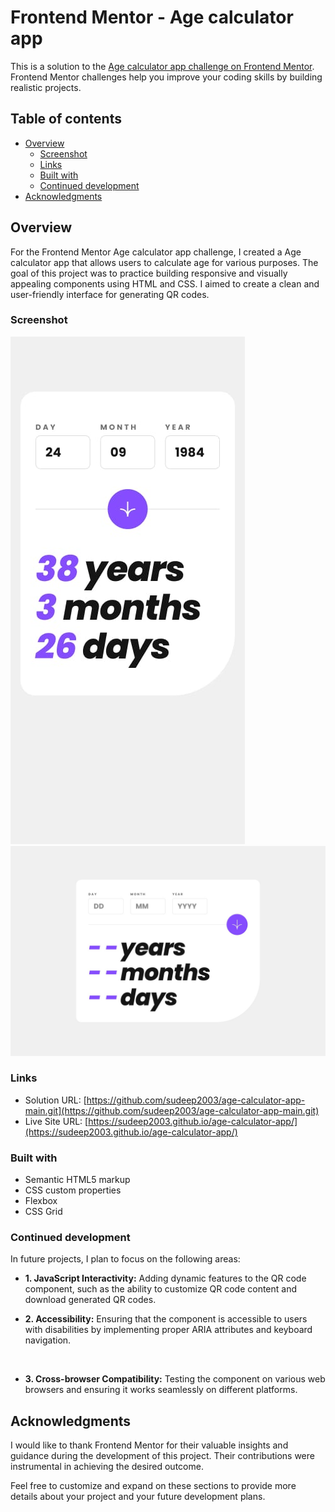 # Frontend Mentor - Age calculator app

This is a solution to the [Age calculator app challenge on Frontend Mentor](https://www.frontendmentor.io/challenges/age-calculator-app-dF9DFFpj-Q/hub). Frontend Mentor challenges help you improve your coding skills by building realistic projects. 

## Table of contents

- [Overview](#overview)
  - [Screenshot](#screenshot)
  - [Links](#links)
  - [Built with](#built-with)
  - [Continued development](#continued-development)
- [Acknowledgments](#acknowledgments)


## Overview

For the Frontend Mentor Age calculator app challenge, I created a Age calculator app that allows users to calculate age for various purposes. The goal of this project was to practice building responsive and visually appealing components using HTML and CSS. I aimed to create a clean and user-friendly interface for generating QR codes.

### Screenshot

<img src="design\mobile-design.jpg"/>
<img src="design\desktop-design.jpg"/>



### Links

- Solution URL: [https://github.com/sudeep2003/age-calculator-app-main.git](https://github.com/sudeep2003/age-calculator-app-main.git)
- Live Site URL: [https://sudeep2003.github.io/age-calculator-app/](https://sudeep2003.github.io/age-calculator-app/)

### Built with

- Semantic HTML5 markup
- CSS custom properties
- Flexbox
- CSS Grid


### Continued development

In future projects, I plan to focus on the following areas:

  - **1. JavaScript Interactivity:** Adding dynamic features to the QR code component, such as the ability to customize QR code content and download generated QR codes.<br>

  - **2. Accessibility:** Ensuring that the component is accessible to users with disabilities by implementing proper ARIA attributes and keyboard navigation.
<br>

  - **3. Cross-browser Compatibility:** Testing the component on various web browsers and ensuring it works seamlessly on different platforms.

## Acknowledgments

I would like to thank Frontend Mentor for their valuable insights and guidance during the development of this project. Their contributions were instrumental in achieving the desired outcome.

Feel free to customize and expand on these sections to provide more details about your project and your future development plans.
